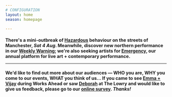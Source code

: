 ```yaml
---
# CONFIGURATION
layout: home
season: homepage

---
```

#### There's a mini-outbreak of [Hazardous](/current/2018-springsummer/hazardshadowgirl/) behaviour on the streets of Manchester, *Sat 4 Aug*. Meanwhile, discover new northern performance in our <a href="http://wordofwarning.posthaven.com" target="_blank">Weekly Warning</a>; we're also seeking artists for [Emergency](/hab/emergency), our annual platform for live art + contemporary performance.<hr>        
#### We'd like to find out more about our audiences — WHO you are, WHY you come to our events, WHAT you think of us… If you came to see [Emma + Vijay](/current/2018-worksahead) during Works Ahead or saw [Deborah](/current/2018-springsummer/pearson) at The Lowry and would like to give us feedback, please go to our <a href="http://research.audiencesurveys.org/s.asp?k=152950990710" target="_blank">online survey</a>. *Thanks!*
